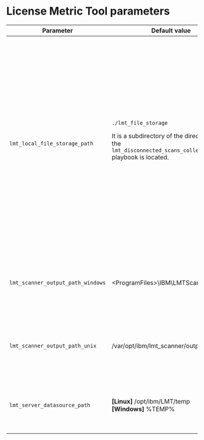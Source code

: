 # License Metric Tool parameters

Parameter | Default value | Applies to | Description 
--------- | ------------- | -----------| -----------
|`lmt_local_file_storage_path` | `./lmt_file_storage` <p>It is a subdirectory of the directory where the `lmt_disconnected_scans_collector.yml` playbook is located.</p> | Control node | Path on a control node where the License Metric Tool files are stored. It will contain packages with disconnected scan results fetched from all computers. Do not place the directory in a temporary location (e.g. `/tmp`) as this is expected to be a persistent storage of License Metric Tool files. |
| `lmt_scanner_output_path_windows` | \<ProgramFiles>\IBM\LMTScanner\output | Managed nodes on Windows | Path to a directory where packages with scan results are generated on Windows. |
| `lmt_scanner_output_path_unix`| /var/opt/ibm/lmt_scanner/output | Managed nodes on UNIX/Linux | Path to a directory where packages with scan results are generated on UNIX/Linux. |
| `lmt_server_datasource_path` | **\[Linux\]** /opt/ibm/LMT/temp <br/>**\[Windows\]** %TEMP% | `lmt_server` managed node (either on Windows or Linux) | Path to a disconnected data source directory on the License Metric Tool server. |
